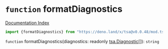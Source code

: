 # `function` formatDiagnostics

[Documentation Index](../README.md)

```ts
import {formatDiagnostics} from "https://deno.land/x/tsa@v0.0.48/mod.ts"
```

`function` formatDiagnostics(diagnostics: readonly [tsa.Diagnostic](../interface.Diagnostic/README.md)\[]): `string`

